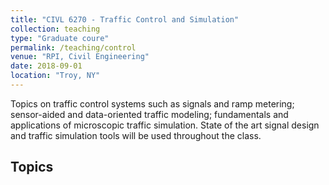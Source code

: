 ```yaml
---
title: "CIVL 6270 - Traffic Control and Simulation"
collection: teaching
type: "Graduate coure"
permalink: /teaching/control
venue: "RPI, Civil Engineering"
date: 2018-09-01
location: "Troy, NY"
---
```


Topics on traffic control systems such as signals and ramp metering; sensor-aided and data-oriented traffic modeling; fundamentals and applications of microscopic traffic simulation. State of the art signal design and traffic simulation tools will be used throughout the class.

Topics
----
